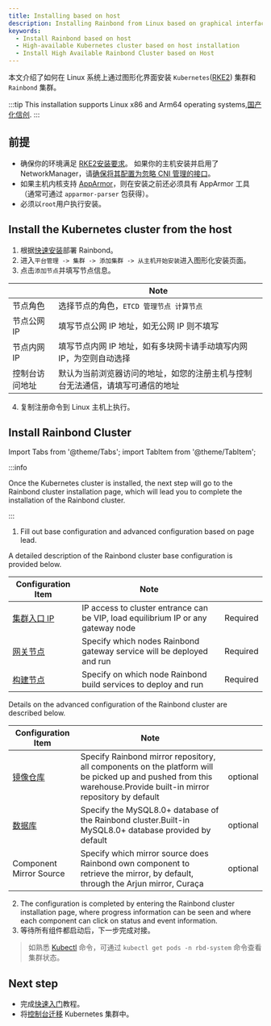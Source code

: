 ```yaml
---
title: Installing based on host
description: Installing Rainbond from Linux based on graphical interface
keywords:
  - Install Rainbond based on host
  - High-available Kubernetes cluster based on host installation
  - Install High Available Rainbond Cluster based on Host
---
```


本文介绍了如何在 Linux 系统上通过图形化界面安装 `Kubernetes`([RKE2](https://docs.rke2.io)) 集群和 `Rainbond` 集群。

:::tip
This installation supports Linux x86 and Arm64 operating systems,[国产化信创](/docs/localization-guide).
:::

## 前提

- 确保你的环境满足 [RKE2安装要求](https://docs.rke2.io/install/requirements)。 如果你的主机安装并启用了 NetworkManager，请[确保将其配置为忽略 CNI 管理的接口](https://docs.rke2.io/known_issues#networkmanager)。
- 如果主机内核支持 [AppArmor](https://apparmor.net/)，则在安装之前还必须具有 AppArmor 工具（通常可通过 `apparmor-parser` 包获得）。
- 必须以`root`用户执行安装。

## Install the Kubernetes cluster from the host

1. 根据[快速安装](/docs/quick-start/quick-install)部署 Rainbond。
2. 进入`平台管理 -> 集群 -> 添加集群 -> 从主机开始安装`进入图形化安装页面。
3. 点击`添加节点`并填写节点信息。

|         | Note                                    |
| ------- | --------------------------------------- |
| 节点角色    | 选择节点的角色，`ETCD 管理节点 计算节点`                |
| 节点公网IP  | 填写节点公网 IP 地址，如无公网 IP 则不填写               |
| 节点内网IP  | 填写节点内网 IP 地址，如有多块网卡请手动填写内网 IP，为空则自动选择   |
| 控制台访问地址 | 默认为当前浏览器访问的地址，如您的注册主机与控制台无法通信，请填写可通信的地址 |

4. 复制注册命令到 Linux 主机上执行。

## Install Rainbond Cluster

Import Tabs from '@theme/Tabs';
import TabItem from '@theme/TabItem';

:::info

Once the Kubernetes cluster is installed, the next step will go to the Rainbond cluster installation page, which will lead you to complete the installation of the Rainbond cluster.

:::

1. Fill out base configuration and advanced configuration based on page lead.

<Tabs groupId="configuration">
  <TabItem value="基础配置" label="基础配置" default>

A detailed description of the Rainbond cluster base configuration is provided below.

| Configuration Item | Note                                                                              |          |
| ------------------ | --------------------------------------------------------------------------------- | -------- |
| [集群入口 IP](ha#负载均衡) | IP access to cluster entrance can be VIP, load equilibrium IP or any gateway node | Required |
| [网关节点](ha#网关节点)    | Specify which nodes Rainbond gateway service will be deployed and run             | Required |
| [构建节点](ha#构建节点)    | Specify on which node Rainbond build services to deploy and run                   | Required |

</TabItem>

  <TabItem value="高级配置" label="高级配置">

Details on the advanced configuration of the Rainbond cluster are described below.

| Configuration Item      | Note                                                                                                                                                                              |          |
| ----------------------- | --------------------------------------------------------------------------------------------------------------------------------------------------------------------------------- | -------- |
| [镜像仓库](ha#镜像仓库)         | Specify Rainbond mirror repository, all components on the platform will be picked up and pushed from this warehouse.Provide built-in mirror repository by default | optional |
| [数据库](ha#mysql)         | Specify the MySQL8.0+ database of the Rainbond cluster.Built-in MySQL8.0+ database provided by default                            | optional |
| Component Mirror Source | Specify which mirror source does Rainbond own component to retrieve the mirror, by default, through the Arjun mirror, Curaça                                                      | optional |

  </TabItem>
</Tabs>

2. The configuration is completed by entering the Rainbond cluster installation page, where progress information can be seen and where each component can click on status and event information.
3. 等待所有组件都启动后，下一步完成对接。

> 如熟悉 [Kubectl](https://docs.rke2.io/reference/cli_tools) 命令，可通过 `kubectl get pods -n rbd-system` 命令查看集群状态。

## Next step

- 完成[快速入门](../../quick-start/getting-started/)教程。
- 将[控制台迁移](./console-recover) Kubernetes 集群中。
